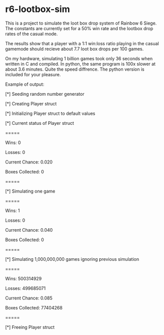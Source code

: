 # r6-lootbox-sim

This is a project to simulate the loot box drop system of Rainbow 6 Siege. The constants are currently set for a 50% win rate and the lootbox drop rates of the casual mode.

The results show that a player with a 1:1 win:loss ratio playing in the casual gamemode should recieve about 7.7 loot box drops per 100 games. 

On my hardware, simulating 1 billion games took only 36 seconds when written in C and compiled. In python, the same program is 100x slower at about 3.6 minutes. Quite the speed diffrence. The python version is included for your pleasure.


Example of output:

[*] Seeding random number generator

[*] Creating Player struct

[*] Initializing Player struct to default values

[*] Current status of Player struct

=====

Wins: 0

Losses: 0

Current Chance: 0.020

Boxes Collected: 0

=====

[*] Simulating one game

=====

Wins: 1

Losses: 0

Current Chance: 0.040

Boxes Collected: 0

=====

[*] Simulating 1,000,000,000 games ignoring previous simulation

=====

Wins: 500314929

Losses: 499685071

Current Chance: 0.085

Boxes Collected: 77404268

=====

[*] Freeing Player struct
